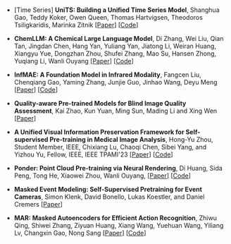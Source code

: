 
### 


* [Time Series] **UniTS: Building a Unified Time Series Model**, Shanghua Gao, Teddy Koker, Owen Queen, Thomas Hartvigsen, Theodoros Tsiligkaridis, Marinka Zitnik
  [[Paper](https://arxiv.org/abs/2403.00131)]
  [[Code](https://github.com/mims-harvard/UniTS)] 

* **ChemLLM: A Chemical Large Language Model**, Di Zhang, Wei Liu, Qian Tan, Jingdan Chen, Hang Yan, Yuliang Yan, Jiatong Li, Weiran Huang, Xiangyu Yue, Dongzhan Zhou, Shufei Zhang, Mao Su, Hansen Zhong, Yuqiang Li, Wanli Ouyang
  [[Paper](https://arxiv.org/abs/2402.06852)]
  [[Code](https://huggingface.co/AI4Chem/ChemLLM-7B-Chat)] 

* **InfMAE: A Foundation Model in Infrared Modality**, Fangcen Liu, Chenqiang Gao, Yaming Zhang, Junjie Guo, Jinhao Wang, Deyu Meng
  [[Paper](https://arxiv.org/abs/2402.00407)]
  [[Code](https://github.com/liufangcen/InfMAE)] 

* **Quality-aware Pre-trained Models for Blind Image Quality Assessment**, Kai Zhao, Kun Yuan, Ming Sun, Mading Li and Xing Wen 
[[Paper](https://arxiv.org/pdf/2303.00521.pdf)]

* **A Unified Visual Information Preservation Framework for Self-supervised Pre-training in Medical Image Analysis**, Hong-Yu Zhou, Student Member, IEEE, Chixiang Lu, Chaoqi Chen, Sibei Yang, and Yizhou Yu, Fellow, IEEE, IEEE TPAMI'23
[[Paper](https://arxiv.org/pdf/2301.00772.pdf)] 
[[Code](https://github.com/RL4M/PCRLv2)]

* **Ponder: Point Cloud Pre-training via Neural Rendering**, Di Huang, Sida Peng, Tong He, Xiaowei Zhou, Wanli Ouyang, 
[[Paper](https://arxiv.org/pdf/2301.00157.pdf)]
[[Code](https://dihuangdh.github.io/ponder/)]

* **Masked Event Modeling: Self-Supervised Pretraining for Event Cameras**, Simon Klenk, David Bonello, Lukas Koestler, and Daniel Cremers 
[[Paper](https://arxiv.org/pdf/2212.10368.pdf)]

* **MAR: Masked Autoencoders for Efficient Action Recognition**, Zhiwu Qing, Shiwei Zhang, Ziyuan Huang, Xiang Wang, Yuehuan Wang, Yiliang Lv, Changxin Gao, Nong Sang 
[[Paper](https://arxiv.org/pdf/2207.11660.pdf)] 
[[Code](https://github.com/alibaba-mmai-research/Masked-Action-Recognition)] 




